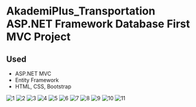 # AkademiPlus_Transportation  ASP.NET Framework Database First MVC Project

## Used

- ASP.NET MVC
- Entity Framework
- HTML, CSS, Bootstrap

![1](https://user-images.githubusercontent.com/116946800/223692412-ab77f7cd-ba3a-4016-9200-40fe0d1b553e.jpeg)
![2](https://user-images.githubusercontent.com/116946800/223692431-361d0d83-c837-4d8e-965a-3b4c4b3b462a.jpeg)
![3](https://user-images.githubusercontent.com/116946800/223692455-3ab6612a-a9a5-4373-a146-aadfa7f2f8eb.jpeg)
![4](https://user-images.githubusercontent.com/116946800/223692464-53daba2f-c340-41bf-b7f6-d1a0a72da6df.jpeg)
![5](https://user-images.githubusercontent.com/116946800/223692469-7b0f8de6-0786-4cdd-8b57-d605d73c9049.jpeg)
![6](https://user-images.githubusercontent.com/116946800/223692485-44107c4b-e5c7-436c-b83f-7e9ee73c6c8c.jpeg)
![7](https://user-images.githubusercontent.com/116946800/223692492-14ab9f7d-6d48-4769-baee-377ddb3e773f.jpeg)
![8](https://user-images.githubusercontent.com/116946800/223692501-2b26814a-e198-41de-901a-4acaea23ec79.jpeg)
![9](https://user-images.githubusercontent.com/116946800/223692510-49eb9d7c-0da4-452f-bb9b-fa2a0c31f64c.jpeg)
![10](https://user-images.githubusercontent.com/116946800/223692514-8ea6a0ba-1f72-4bfb-bc67-90d52c2001e2.jpeg)
![11](https://user-images.githubusercontent.com/116946800/223692523-a2cabb2c-1193-4d68-898a-bf1835f09c43.jpeg)
